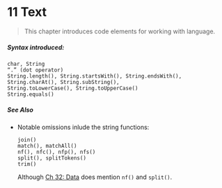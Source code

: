 # 11 Text

>This chapter introduces code elements for working with language.

##### Syntax introduced:

```processing
char, String
“.” (dot operator)
String.length(), String.startsWith(), String.endsWith(),
String.charAt(), String.subString(),
String.toLowerCase(), String.toUpperCase()
String.equals()
```

##### See Also

* Notable omissions inlude the string functions:

    ```processing
    join()
    match(), matchAll()
    nf(), nfc(), nfp(), nfs()
    split(), splitTokens()
    trim()
    ```

    Although [Ch 32: Data](../32-Data) does mention `nf()` and `split()`.
